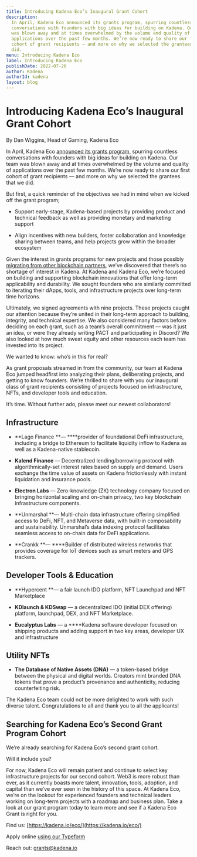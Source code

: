 ```yaml
---
title: Introducing Kadena Eco’s Inaugural Grant Cohort
description:
  In April, Kadena Eco announced its grants program, spurring countless
  conversations with founders with big ideas for building on Kadena. Our team
  was blown away and at times overwhelmed by the volume and quality of
  applications over the past few months. We’re now ready to share our first
  cohort of grant recipients — and more on why we selected the grantees that we
  did.
menu: Introducing Kadena Eco
label: Introducing Kadena Eco
publishDate: 2022-07-26
author: Kadena
authorId: kadena
layout: blog
---
```


# Introducing Kadena Eco’s Inaugural Grant Cohort

By Dan Wiggins, Head of Gaming, Kadena Eco

In April, Kadena Eco
[announced its grants program](./kadena-eco-grants-2022-04-21), spurring
countless conversations with founders with big ideas for building on Kadena. Our
team was blown away and at times overwhelmed by the volume and quality of
applications over the past few months. We’re now ready to share our first cohort
of grant recipients — and more on why we selected the grantees that we did.

But first, a quick reminder of the objectives we had in mind when we kicked off
the grant program;

- Support early-stage, Kadena-based projects by providing product and technical
  feedback as well as providing monetary and marketing support

- Align incentives with new builders, foster collaboration and knowledge sharing
  between teams, and help projects grow within the broader ecosystem

Given the interest in grants programs for new projects and those possibly
[migrating from other blockchain partners](./kadena-commitment-to-builders-2022-05-27),
we’ve discovered that there’s no shortage of interest in Kadena. At Kadena and
Kadena Eco, we’re focused on building and supporting blockchain innovations that
offer long-term applicability and durability. We sought founders who are
similarly committed to iterating their dApps, tools, and infrastructure projects
over long-term time horizons.

Ultimately, we signed agreements with nine projects. These projects caught our
attention because they’re united in their long-term approach to building,
integrity, and technical expertise. We also considered many factors before
deciding on each grant, such as a team’s overall commitment — was it just an
idea, or were they already writing PACT and participating in Discord? We also
looked at how much sweat equity and other resources each team has invested into
its project.

We wanted to know: who’s in this for real?

As grant proposals streamed in from the community, our team at Kadena Eco jumped
headfirst into analyzing their plans, deliberating projects, and getting to know
founders. We’re thrilled to share with you our inaugural class of grant
recipients consisting of projects focused on infrastructure, NFTs, and developer
tools and education.

It’s time. Without further ado, please meet our newest collaborators!

## Infrastructure

- **Lago Finance **— \*\*\*\*provider of foundational DeFi infrastructure,
  including a bridge to Ethereum to facilitate liquidity inflow to Kadena as
  well as a Kadena-native stablecoin.

- **Kalend Finance** — Decentralized lending/borrowing protocol with
  algorithmically-set interest rates based on supply and demand. Users exchange
  the time value of assets on Kadena frictionlessly with instant liquidation and
  insurance pools.

- **Electron Labs** — Zero-knowledge (ZK) technology company focused on bringing
  horizontal scaling and on-chain privacy, two key blockchain infrastructure
  components.

- **Unmarshal **— Multi-chain data infrastructure offering simplified access to
  DeFi, NFT, and Metaverse data, with built-in composability and sustainability.
  Unmarshal’s data indexing protocol facilitates seamless access to on-chain
  data for DeFi applications.

- **Crankk **— \*\*\*\*Builder of distributed wireless networks that provides
  coverage for IoT devices such as smart meters and GPS trackers.

## Developer Tools & Education

- **Hypercent **— a fair launch IDO platform, NFT Launchpad and NFT Marketplace

- **KDlaunch & KDSwap** — a decentralized IDO (initial DEX offering) platform,
  launchpad, DEX, and NFT Marketplace.

- **Eucalyptus Labs** — a \*\*\*\*Kadena software developer focused on shipping
  products and adding support in two key areas, developer UX and infrastructure

## Utility NFTs

- **The Database of Native Assets (DNA)** — a token-based bridge between the
  physical and digital worlds. Creators mint branded DNA tokens that prove a
  product’s provenance and authenticity, reducing counterfeiting risk.

The Kadena Eco team could not be more delighted to work with such diverse
talent. Congratulations to all and thank you to all the applicants!

## Searching for Kadena Eco’s Second Grant Program Cohort

We’re already searching for Kadena Eco’s second grant cohort.

Will it include you?

For now, Kadena Eco will remain patient and continue to select key
infrastructure projects for our second cohort. Web3 is more robust than ever, as
it currently boasts more talent, innovation, tools, adoption, and capital than
we’ve ever seen in the history of this space. At Kadena Eco, we’re on the
lookout for experienced founders and technical leaders working on long-term
projects with a roadmap and business plan. Take a look at our grant program
today to learn more and see if a Kadena Eco Grant is right for you.

Find us: [https://kadena.io/eco/](https://kadena.io/eco/)

Apply online
[using our Typeform](https://khnrs3ltkjv.typeform.com/grant-app?typeform-source=www.google.com)

Reach out: [grants@kadena.io](mailto:grants@kadena.io)
